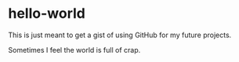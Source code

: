 # hello-world
This is just meant to get a gist of using GitHub for my future projects.

Sometimes I feel the world is full of crap.
